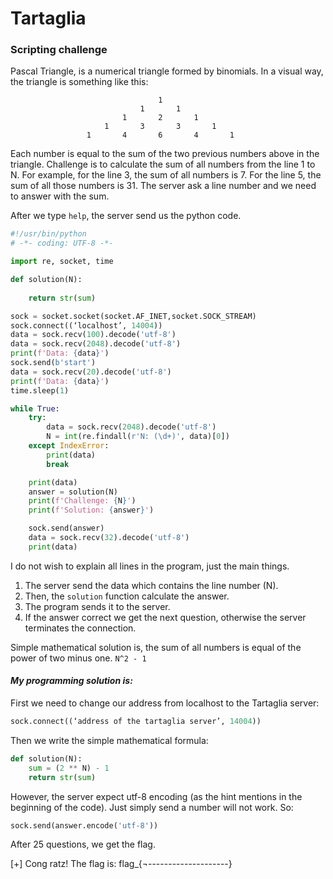 # Tartaglia
### Scripting challenge
Pascal Triangle, is a numerical triangle formed by binomials. In a visual way, the triangle is something like this:

                                     1
                                 1       1
                             1       2       1
                         1       3       3       1
                     1       4       6       4       1

Each number is equal to the sum of the two previous numbers above in the triangle.
Challenge is to calculate the sum of all numbers from the line 1 to N. For example, for the line 3, the sum of all numbers is 7. For the line 5, the sum of all those numbers is 31.
The server ask a line number and we need to answer with the sum.

After we type ```help```, the server send us the python code.


```python
#!/usr/bin/python
# -*- coding: UTF-8 -*-

import re, socket, time

def solution(N):
    
    return str(sum)

sock = socket.socket(socket.AF_INET,socket.SOCK_STREAM)
sock.connect((‘localhost’, 14004))
data = sock.recv(100).decode('utf-8')
data = sock.recv(2048).decode('utf-8')
print(f'Data: {data}')
sock.send(b'start')
data = sock.recv(20).decode('utf-8')
print(f'Data: {data}')
time.sleep(1)

while True:
    try:
        data = sock.recv(2048).decode('utf-8')
        N = int(re.findall(r'N: (\d+)', data)[0])
    except IndexError:
        print(data)
        break

    print(data)
    answer = solution(N)
    print(f'Challenge: {N}')
    print(f'Solution: {answer}')

    sock.send(answer)
    data = sock.recv(32).decode('utf-8')
    print(data)
```

I do not wish to explain all lines in the program, just the main things.
1.	The server send the data which contains the line number (N).
2.	Then, the ```solution``` function calculate the answer.
3.	The program sends it to the server.
4.	If the answer correct we get the next question, otherwise the server terminates the connection.

Simple mathematical solution is, the sum of all numbers is equal of the power of two minus one. ```N^2 - 1```




#### *My programming solution is:*

First we need to change our address from localhost to the Tartaglia server:
```python
sock.connect((‘address of the tartaglia server’, 14004))
```

Then we write the simple mathematical formula:
```python
def solution(N):
    sum = (2 ** N) - 1
    return str(sum)
```

However, the server expect utf-8 encoding (as the hint mentions in the beginning of the code). Just simply send a number will not work. So:
```python
sock.send(answer.encode('utf-8'))
```

After 25 questions, we get the flag.

[+] Cong
ratz! The flag is: flag_{¬--------------------}
